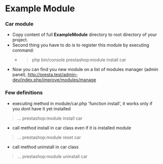 # Example Module

### Car module

* Copy content of full **ExampleModule** directory to root directory of your project.
* Second thing you have to do is to register this module by executing command:
  * > php bin/console prestashop:module install car
* Now you can find you new module on a list of modules manager (admin panel), http://presta.test/admin-dev/index.php/improve/modules/manage
### Few definitions
 * executing method in module/car.php 'function install', it works only if you dont have it yet installed
> ... prestashop:module install car

* call method install in car class even if it is installed module
> ... prestashop:module reset car

* call method uninstall in car class
> ... prestashop:module uninstall car
